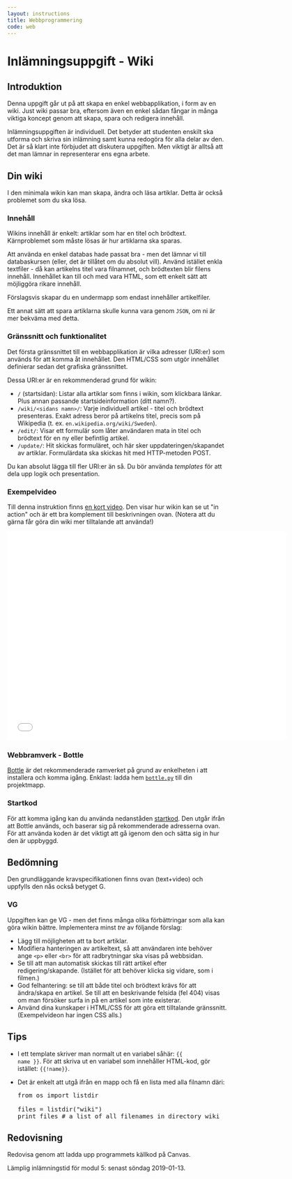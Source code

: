 ```yaml
---
layout: instructions
title: Webbprogrammering
code: web
---
```


#  Inlämningsuppgift - Wiki

## Introduktion

Denna uppgift går ut på att skapa en enkel webbapplikation, i form av en wiki. Just wiki passar bra, eftersom även en enkel sådan fångar in många viktiga koncept genom att skapa, spara och redigera innehåll.

Inlämningsuppgiften är individuell. Det betyder att studenten enskilt ska utforma och skriva sin inlämning samt kunna redogöra för alla delar av den. Det är så klart inte förbjudet att diskutera uppgiften. Men viktigt är alltså att det man lämnar in representerar ens egna arbete.

## Din wiki

I den minimala wikin kan man skapa, ändra och läsa artiklar. Detta är också problemet som du ska lösa.

### Innehåll

Wikins innehåll är enkelt: artiklar som har en titel och brödtext. Kärnproblemet som måste lösas är hur artiklarna ska sparas.

Att använda en enkel databas hade passat bra - men det lämnar vi till databaskursen (eller, det är tillåtet om du absolut vill). Använd istället enkla textfiler - då kan artikelns titel vara filnamnet, och brödtexten blir filens innehåll. Innehållet kan till och med vara HTML, som ett enkelt sätt att möjliggöra rikare innehåll.

Förslagsvis skapar du en undermapp som endast innehåller artikelfiler.

Ett annat sätt att spara artiklarna skulle kunna vara genom `JSON`, om ni är mer bekväma med detta.

### Gränssnitt och funktionalitet

Det första gränssnittet till en webbapplikation är vilka adresser (URI:er) som används för att komma åt innehållet. Den HTML/CSS som utgör innehållet definierar sedan det grafiska gränssnittet.

Dessa URI:er är en rekommenderad grund för wikin:

* `/` (startsidan): Listar alla artiklar som finns i wikin, som klickbara länkar. Plus annan passande startsideinformation (ditt namn?).
* `/wiki/<sidans namn>/`: Varje individuell artikel - titel och brödtext presenteras. Exakt adress beror på artikelns titel, precis som på Wikipedia (t. ex. `en.wikipedia.org/wiki/Sweden`).
* `/edit/`: Visar ett formulär som låter användaren mata in titel och brödtext för en ny eller befintlig artikel.
* `/update/`: Hit skickas formuläret, och här sker uppdateringen/skapandet av artiklar. Formulärdata ska skickas hit med HTTP-metoden POST.

Du kan absolut lägga till fler URI:er än så. Du bör använda _templates_ för att dela upp logik och presentation.

### Exempelvideo

Till denna instruktion finns [en kort video](https://www.youtube.com/watch?v=PfvNfbC3qKk). Den visar hur wikin kan se ut "in action" och är ett bra komplement till beskrivningen ovan. (Notera att du gärna får göra din wiki mer tilltalande att använda!)

<iframe width="640" height="480" src="//www.youtube-nocookie.com/embed/PfvNfbC3qKk?rel=0" frameborder="0" allowfullscreen></iframe>


### Webbramverk - Bottle

[Bottle](http://bottlepy.org/) är det rekommenderade ramverket på grund av enkelheten i att installera och komma igång. Enklast: ladda hem [`bottle.py`](http://bottlepy.org/bottle.py) till din projektmapp.

### Startkod

För att komma igång kan du använda nedanståden [startkod](https://gist.github.com/fohlin/12085142c756e611c57c). Den utgår ifrån att Bottle används, och baserar sig på rekommenderade adresserna ovan. För att använda koden är det viktigt att gå igenom den och sätta sig in hur den är uppbyggd.

<script src="https://gist.github.com/fohlin/12085142c756e611c57c.js"></script>


## Bedömning

Den grundläggande kravspecifikationen finns ovan (text+video) och uppfylls den nås också betyget G.

### VG

Uppgiften kan ge VG - men det finns många olika förbättringar som alla kan göra wikin bättre. Implementera minst _tre_ av följande förslag:

* Lägg till möjligheten att ta bort artiklar.
* Modifiera hanteringen av artikeltext, så att användaren inte behöver ange `<p>` eller `<br>` för att radbrytningar ska visas på webbsidan.
* Se till att man automatisk skickas till rätt artikel efter redigering/skapande. (Istället för att behöver klicka sig vidare, som i filmen.)
* God felhantering: se till att både titel och brödtext krävs för att ändra/skapa en artikel. Se till att en beskrivande felsida (fel 404) visas om man försöker surfa in på en artikel som inte existerar.
* Använd dina kunskaper i HTML/CSS för att göra ett tilltalande gränssnitt. (Exempelvideon har ingen CSS alls.)



## Tips

*   I ett template skriver man normalt ut en variabel såhär: <code>&#123;&#123; name &#125;&#125;</code>. För att skriva ut en variabel som innehåller HTML-kod, gör istället: <code>&#123;&#123;!name&#125;&#125;</code>.

*   Det är enkelt att utgå ifrån en mapp och få en lista med alla filnamn däri:
    <pre>
    from os import listdir

    files = listdir("wiki")
    print files # a list of all filenames in directory wiki
    </pre>

## Redovisning
Redovisa genom att ladda upp programmets källkod på Canvas.

Lämplig inlämningstid för modul 5: senast söndag 2019-01-13.
